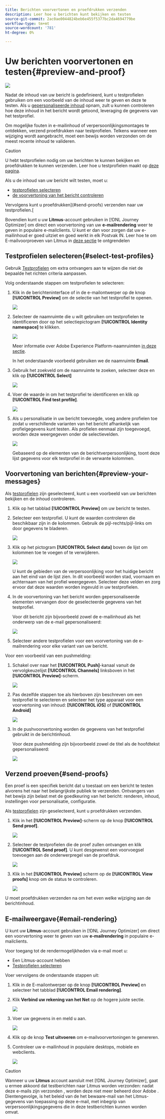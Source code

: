 ```yaml
---
title: Berichten voorvertonen en proefdrukken verzenden
description: Leer hoe u berichten kunt bekijken en testen
source-git-commit: 2ac0ae0044824beb6e455f5377bc2da4694779be
workflow-type: tm+mt
source-wordcount: '781'
ht-degree: 0%

---
```


# Uw berichten voorvertonen en testen{#preview-and-proof}

![](assets/do-not-localize/badge.png)

Nadat de inhoud van uw bericht is gedefinieerd, kunt u testprofielen gebruiken om een voorbeeld van de inhoud weer te geven en deze te testen. Als u [gepersonaliseerde inhoud](personalization/personalize.md) opnam, zult u kunnen controleren hoe deze inhoud in het bericht wordt getoond, leveraging de gegevens van het testprofiel.

Om mogelijke fouten in e-mailinhoud of verpersoonlijkingsmontages te ontdekken, verzend proefdrukken naar testprofielen. Telkens wanneer een wijziging wordt aangebracht, moet een bewijs worden verzonden om de meest recente inhoud te valideren.

>[!CAUTION]
>
>U hebt testprofielen nodig om uw berichten te kunnen bekijken en proefdrukken te kunnen verzenden. Leer hoe u testprofielen maakt op [deze pagina](building-journeys/creating-test-profiles.md).

Als u de inhoud van uw bericht wilt testen, moet u:

* [testprofielen selecteren](#select-test-profiles)
* [de voorvertoning van het bericht controleren](#preview-your-messages)

Vervolgens kunt u proefdrukken](#send-proofs) verzenden naar uw testprofielen.[

Bovendien kunt u uw **Litmus**-account gebruiken in [!DNL Journey Optimizer] om direct een voorvertoning van uw **e-mailrendering** weer te geven in populaire e-mailclients. U kunt er dan voor zorgen dat uw e-mailinhoud er goed uitziet en goed werkt in elk Postvak IN. Leer hoe te om E-mailvoorproeven van Litmus in [deze sectie](#email-rendering) te ontgrendelen

## Testprofielen selecteren{#select-test-profiles}

Gebruik [Testprofielen](building-journeys/creating-test-profiles.md) om extra ontvangers aan te wijzen die niet de bepaalde het richten criteria aanpassen.

Volg onderstaande stappen om testprofielen te selecteren:

1. Klik in de berichteninterface of in de e-mailontwerper op de knop **[!UICONTROL Preview]** om de selectie van het testprofiel te openen.

   ![](assets/email-preview-button.png)

1. Selecteer de naamruimte die u wilt gebruiken om testprofielen te identificeren door op het selectiepictogram **[!UICONTROL Identity namespace]** te klikken.

   ![](assets/previewselect-namespace.png)

   Meer informatie over Adobe Experience Platform-naamruimten [in deze sectie](https://experienceleague.adobe.com/docs/experience-platform/identity/namespaces.html?lang=en#getting-started).

   In het onderstaande voorbeeld gebruiken we de naamruimte **Email**.

1. Gebruik het zoekveld om de naamruimte te zoeken, selecteer deze en klik op **[!UICONTROL Select]**

   ![](assets/preview-email-namespace.png)

1. Voer de waarde in om het testprofiel te identificeren en klik op **[!UICONTROL Find test profile]**.

   ![](assets/preview-identity-value.png)

1. Als u personalisatie in uw bericht toevoegde, voeg andere profielen toe zodat u verschillende varianten van het bericht afhankelijk van profielgegevens kunt testen. Als profielen eenmaal zijn toegevoegd, worden deze weergegeven onder de selectievelden.

   ![](assets/preview-profile-list.png)

   Gebaseerd op de elementen van de berichtverpersoonlijking, toont deze lijst gegevens voor elk testprofiel in de verwante kolommen.

## Voorvertoning van berichten{#preview-your-messages}

Als [testprofielen](#select-test-profiles) zijn geselecteerd, kunt u een voorbeeld van uw berichten bekijken en de inhoud controleren.

1. Klik op het tabblad **[!UICONTROL Preview]** om uw bericht te testen.

1. Selecteer een testprofiel. U kunt de waarden controleren die beschikbaar zijn in de kolommen. Gebruik de pijl-rechts/pijl-links om door gegevens te bladeren.

   ![](assets/preview-tab-select-profile.png)

1. Klik op het pictogram **[!UICONTROL Select data]** boven de lijst om kolommen toe te voegen of te verwijderen.

   ![](assets/preview-select-data.png)

   U kunt de gebieden van de verpersoonlijking voor het huidige bericht aan het eind van de lijst zien. In dit voorbeeld worden stad, voornaam en achternaam van het profiel weergegeven. Selecteer deze velden en zorg ervoor dat deze waarden worden ingevuld in uw testprofielen.

1. In de voorvertoning van het bericht worden gepersonaliseerde elementen vervangen door de geselecteerde gegevens van het testprofiel.

   Voor dit bericht zijn bijvoorbeeld zowel de e-mailinhoud als het onderwerp van de e-mail gepersonaliseerd:

   ![](assets/preview-test-profile.png)

1. Selecteer andere testprofielen voor een voorvertoning van de e-mailrendering voor elke variant van uw bericht.

Voor een voorbeeld van een pushmelding:

1. Schakel over naar het **[!UICONTROL Push]**-kanaal vanuit de vervolgkeuzelijst **[!UICONTROL Channels]** linksboven in het **[!UICONTROL Preview]**-scherm.

   ![](assets/preview-select-channel.png)

1. Pas dezelfde stappen toe als hierboven zijn beschreven om een testprofiel te selecteren en selecteer het type apparaat voor een voorvertoning van inhoud: **[!UICONTROL iOS]** of **[!UICONTROL Android]**

   ![](assets/preview-iOS.png)

1. In de pushvoorvertoning worden de gegevens van het testprofiel gebruikt in de berichtinhoud.

   Voor deze pushmelding zijn bijvoorbeeld zowel de titel als de hoofdtekst gepersonaliseerd:

   ![](assets/preview-android.png)

## Verzend proeven{#send-proofs}

Een proef is een specifiek bericht dat u toestaat om een bericht te testen alvorens het naar het belangrijkste publiek te verzenden. Ontvangers van het bewijs zijn belast met de goedkeuring van het bericht: renderen, inhoud, instellingen voor personalisatie, configuratie.

Als [testprofielen](#select-test-profiles) zijn geselecteerd, kunt u proefdrukken verzenden.

1. Klik in het **[!UICONTROL Preview]**-scherm op de knop **[!UICONTROL Send proof]**.

   ![](assets/send-proof-button.png)

1. Selecteer de testprofielen die de proef zullen ontvangen en klik **[!UICONTROL Send proof]**. U kunt desgewenst een voorvoegsel toevoegen aan de onderwerpregel van de proefdruk.

   ![](assets/send-proof-select.png)

1. Klik in het **[!UICONTROL Preview]** scherm op de **[!UICONTROL View proofs]** knop om de status te controleren.

   ![](assets/send-proof-view.png)

U moet proefdrukken verzenden na om het even welke wijziging aan de berichtinhoud.

## E-mailweergave{#email-rendering}

U kunt uw **Litmus**-account gebruiken in [!DNL Journey Optimizer] om direct een voorvertoning weer te geven van uw **e-mailrendering** in populaire e-mailclients.

Voor toegang tot de rendermogelijkheden via e-mail moet u:

* Een Litmus-account hebben
* [Testprofielen selecteren](#select-test-profiles)

Voer vervolgens de onderstaande stappen uit:

1. Klik in de E-mailontwerper op de knop **[!UICONTROL Preview]** en selecteer het tabblad **[!UICONTROL Email rendering]**.

1. Klik **Verbind uw rekening van het Net** op de hogere juiste sectie.

   ![](assets/email-rendering-litmus.png)

1. Voer uw gegevens in en meld u aan.

   ![](assets/email-rendering-credentials.png)

1. Klik op de knop **Test uitvoeren** om e-mailvoorvertoningen te genereren.

1. Controleer uw e-mailinhoud in populaire desktops, mobiele en webclients.

   ![](assets/email-rendering-previews.png)

>[!CAUTION]
>
>Wanneer u uw **Litmus** account aansluit met [!DNL Journey Optimizer], gaat u ermee akkoord dat testberichten naar Litmus worden verzonden: nadat deze e-mails zijn verzonden , worden deze niet meer beheerd door Adobe . Dientengevolge, is het beleid van de het bewaare-mail van het Litmus- gegevens van toepassing op deze e-mail, met inbegrip van verpersoonlijkingsgegevens die in deze testberichten kunnen worden omvat.

